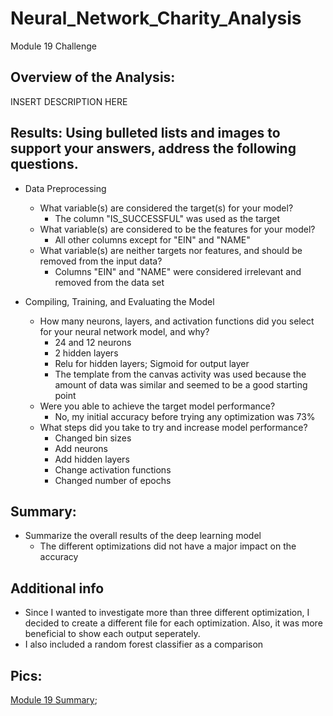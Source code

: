 # Neural_Network_Charity_Analysis
Module 19 Challenge

## Overview of the Analysis:
INSERT DESCRIPTION HERE

## Results: Using bulleted lists and images to support your answers, address the following questions.
* Data Preprocessing
  * What variable(s) are considered the target(s) for your model?
    * The column "IS_SUCCESSFUL" was used as the target
  * What variable(s) are considered to be the features for your model?
    * All other columns except for "EIN" and "NAME"
  * What variable(s) are neither targets nor features, and should be removed from the input data?
    * Columns "EIN" and "NAME" were considered irrelevant and removed from the data set

* Compiling, Training, and Evaluating the Model
  * How many neurons, layers, and activation functions did you select for your neural network model, and why?
    * 24 and 12 neurons
    * 2 hidden layers
    * Relu for hidden layers; Sigmoid for output layer
    * The template from the canvas activity was used because the amount of data was similar and seemed to be a good starting point
  * Were you able to achieve the target model performance?
    * No, my initial accuracy before trying any optimization was 73%
  * What steps did you take to try and increase model performance?
    * Changed bin sizes
    * Add neurons
    * Add hidden layers
    * Change activation functions
    * Changed number of epochs

## Summary:
* Summarize the overall results of the deep learning model
  * The different optimizations did not have a major impact on the accuracy

## Additional info
  * Since I wanted to investigate more than three different optimization, I decided to create a different file for each optimization.  Also, it was more beneficial to show each output seperately.
  * I also included a random forest classifier as a comparison

## Pics:

[Module 19 Summary](https://github.com/tonyferri/Neural_Network_Charity_Analysis/blob/main/resources/Module%2019%20Summary.png);